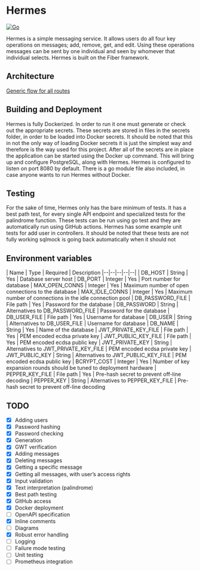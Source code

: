 # Hermes

[![Go](https://github.com/Daniel-W-Innes/hermes/actions/workflows/tests.yml/badge.svg?branch=main)](https://github.com/Daniel-W-Innes/hermes/actions/workflows/tests.yml)

Hermes is a simple messaging service. It allows users do all four key operations on messages; add, remove, get, and
edit. Using these operations messages can be sent by one individual and seen by whomever that individual selects. Hermes
is built on the Fiber framework.

## Architecture

[Generic flow for all routes](./docs/genericFlow.png)

## Building and Deployment

Hermes is fully Dockerized. In order to run it one must generate or check out the appropriate secrets. These secrets are
stored in files in the secrets folder, in order to be loaded into Docker secrets. It should be noted that this in not
the only way of loading Docker secrets it is just the simplest way and therefore is the way used for this project. After
all of the secrets are in place the application can be started using the Docker up command. This will bring up and
configure PostgreSQL, along with Hermes. Hermes is configured to listen on port 8080 by default. There is a go module
file also included, in case anyone wants to run Hermes without Docker.

## Testing

For the sake of time, Hermes only has the bare minimum of tests. It has a best path test, for every single API endpoint
and specialized tests for the palindrome function. These tests can be run using go test and they are automatically run
using GitHub actions. Hermes has some example unit tests for add user in controllers. It should be noted that these tests
are not fully working sqlmock is going back automatically when it should not

## Environment variables

| Name | Type | Required | Description
|--|--|--|--|--|
| DB_HOST | String | Yes | Database server host
| DB_PORT | Integer | Yes | Port number for database
| MAX_OPEN_CONNS | Integer | Yes | Maximum number of open connections to the database
| MAX_IDLE_CONNS | Integer | Yes | Maximum number of connections in the idle connection pool
| DB_PASSWORD_FILE | File path | Yes | Password for the database
| DB_PASSWORD | String | Alternatives to DB_PASSWORD_FILE |  Password for the database
| DB_USER_FILE | File path | Yes | Username for database
| DB_USER | String | Alternatives to DB_USER_FILE | Username for database
| DB_NAME | String | Yes | Name of the database
| JWT_PRIVATE_KEY_FILE | File path | Yes | PEM encoded ecdsa private key
| JWT_PUBLIC_KEY_FILE | File path | Yes | PEM encoded ecdsa public key
| JWT_PRIVATE_KEY | String | Alternatives to JWT_PRIVATE_KEY_FILE | PEM encoded ecdsa private key
| JWT_PUBLIC_KEY | String | Alternatives to JWT_PUBLIC_KEY_FILE | PEM encoded ecdsa public key
| BCRYPT_COST | Integer | Yes | Number of key expansion rounds should be tuned to deployment hardware
| PEPPER_KEY_FILE | File path | Yes | Pre-hash secret to prevent off-line decoding
| PEPPER_KEY |  String | Alternatives to PEPPER_KEY_FILE | Pre-hash secret to prevent off-line decoding

## TODO

- [x] Adding users
- [x] Password hashing
- [x] Password checking
- [x] Generation
- [x] GWT verification
- [x] Adding messages
- [x] Deleting messages
- [x] Getting a specific message
- [x] Getting all messages, with user’s access rights
- [x] Input validation
- [x] Text interpretation (palindrome)
- [x] Best path testing
- [x] GitHub access
- [x] Docker deployment
- [ ] OpenAPI specification
- [X] Inline comments
- [ ] Diagrams
- [X] Robust error handling
- [ ] Logging
- [ ] Failure mode testing
- [ ] Unit testing
- [ ] Prometheus integration
